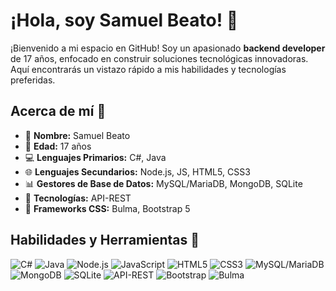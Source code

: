 # ¡Hola, soy Samuel Beato! 👋

¡Bienvenido a mi espacio en GitHub! Soy un apasionado **backend developer** de 17 años, enfocado en construir soluciones tecnológicas innovadoras. Aquí encontrarás un vistazo rápido a mis habilidades y tecnologías preferidas.

## Acerca de mí 🚀

- 👦 **Nombre:** Samuel Beato
- 🎂 **Edad:** 17 años
- 💻 **Lenguajes Primarios:** C#, Java
- 🌐 **Lenguajes Secundarios:** Node.js, JS, HTML5, CSS3
- 📊 **Gestores de Base de Datos:** MySQL/MariaDB, MongoDB, SQLite
- 🚀 **Tecnologías:** API-REST
- 🎨 **Frameworks CSS:** Bulma, Bootstrap 5

## Habilidades y Herramientas 🔧

![C#](https://img.shields.io/badge/C%23-%23239120.svg?style=for-the-badge&logo=c-sharp&logoColor=white)
![Java](https://img.shields.io/badge/java-%23ED8B00.svg?style=for-the-badge&logo=openjdk&logoColor=white)
![Node.js](https://img.shields.io/badge/Node.js-%2343853D.svg?style=for-the-badge&logo=node.js&logoColor=white)
![JavaScript](https://img.shields.io/badge/JavaScript-%23F7DF1E.svg?style=for-the-badge&logo=javascript&logoColor=black)
![HTML5](https://img.shields.io/badge/html5-%23E34F26.svg?style=for-the-badge&logo=html5&logoColor=white)
![CSS3](https://img.shields.io/badge/css3-%231572B6.svg?style=for-the-badge&logo=css3&logoColor=white)
![MySQL/MariaDB](https://img.shields.io/badge/MySQL%2FMariaDB-%2300f.svg?style=for-the-badge&logo=mysql&logoColor=white)
![MongoDB](https://img.shields.io/badge/MongoDB-%234ea94b.svg?style=for-the-badge&logo=mongodb&logoColor=white)
![SQLite](https://img.shields.io/badge/SQLite-%2307405e.svg?style=for-the-badge&logo=sqlite&logoColor=white)
![API-REST](https://img.shields.io/badge/API--REST-%2355efc4.svg?style=for-the-badge)
![Bootstrap](https://img.shields.io/badge/bootstrap-%238511FA.svg?style=for-the-badge&logo=bootstrap&logoColor=white)
![Bulma](https://img.shields.io/badge/bulma-00D0B1?style=for-the-badge&logo=bulma&logoColor=white)

